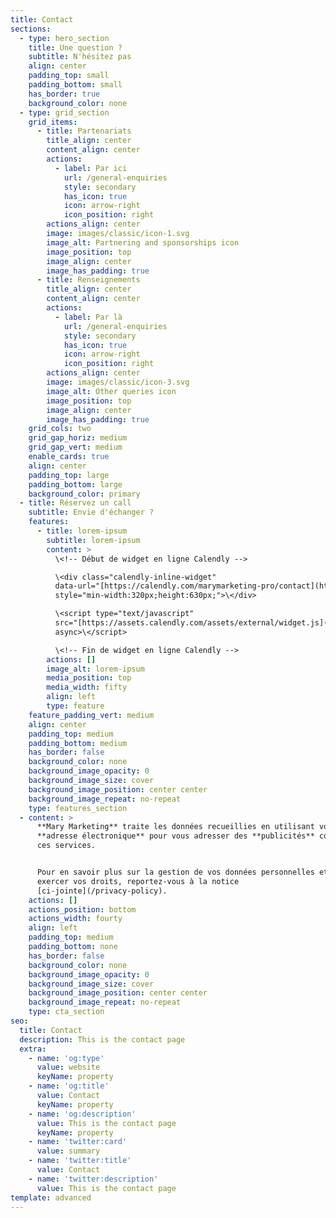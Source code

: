```yaml
---
title: Contact
sections:
  - type: hero_section
    title: Une question ?
    subtitle: N'hésitez pas
    align: center
    padding_top: small
    padding_bottom: small
    has_border: true
    background_color: none
  - type: grid_section
    grid_items:
      - title: Partenariats
        title_align: center
        content_align: center
        actions:
          - label: Par ici
            url: /general-enquiries
            style: secondary
            has_icon: true
            icon: arrow-right
            icon_position: right
        actions_align: center
        image: images/classic/icon-1.svg
        image_alt: Partnering and sponsorships icon
        image_position: top
        image_align: center
        image_has_padding: true
      - title: Renseignements
        title_align: center
        content_align: center
        actions:
          - label: Par là
            url: /general-enquiries
            style: secondary
            has_icon: true
            icon: arrow-right
            icon_position: right
        actions_align: center
        image: images/classic/icon-3.svg
        image_alt: Other queries icon
        image_position: top
        image_align: center
        image_has_padding: true
    grid_cols: two
    grid_gap_horiz: medium
    grid_gap_vert: medium
    enable_cards: true
    align: center
    padding_top: large
    padding_bottom: large
    background_color: primary
  - title: Réservez un call
    subtitle: Envie d'échanger ?
    features:
      - title: lorem-ipsum
        subtitle: lorem-ipsum
        content: >
          \<!-- Début de widget en ligne Calendly -->

          \<div class="calendly-inline-widget"
          data-url="[https://calendly.com/marymarketing-pro/contact](https://calendly.com/marymarketing-pro/contact?fbclid=IwAR2kca5AoIaQv50ae8BJ4U7UxDB5JyK_Kgn1vX1lofTGzgJN2Y40Yew1\_N8)"
          style="min-width:320px;height:630px;">\</div>

          \<script type="text/javascript"
          src="[https://assets.calendly.com/assets/external/widget.js](https://l.facebook.com/l.php?u=https%3A%2F%2Fassets.calendly.com%2Fassets%2Fexternal%2Fwidget.js%3Ffbclid%3DIwAR0TcO3DoCTcQNhziCbS3s8x-fLyG6W69kQlkWNEeqHc4mj0S3W4vD94amk\&h=AT3YQB4JFSJQ8jURlkdpoRU_MRS8G8sbzvMscA9gvLDMM5d-UEvajYcJFTc1Tv7jQkK8ycglb0xGDziPv24tQYwK0jbpp0UYo-rgB52j0QcM5qR12GyRF12PqHuZUt0rVyU)"
          async>\</script>

          \<!-- Fin de widget en ligne Calendly -->
        actions: []
        image_alt: lorem-ipsum
        media_position: top
        media_width: fifty
        align: left
        type: feature
    feature_padding_vert: medium
    align: center
    padding_top: medium
    padding_bottom: medium
    has_border: false
    background_color: none
    background_image_opacity: 0
    background_image_size: cover
    background_image_position: center center
    background_image_repeat: no-repeat
    type: features_section
  - content: >
      **Mary Marketing** traite les données recueillies en utilisant votre
      **adresse électronique** pour vous adresser des **publicités** concernant
      ces services.


      Pour en savoir plus sur la gestion de vos données personnelles et pour
      exercer vos droits, reportez-vous à la notice
      [ci-jointe](/privacy-policy).
    actions: []
    actions_position: bottom
    actions_width: fourty
    align: left
    padding_top: medium
    padding_bottom: none
    has_border: false
    background_color: none
    background_image_opacity: 0
    background_image_size: cover
    background_image_position: center center
    background_image_repeat: no-repeat
    type: cta_section
seo:
  title: Contact
  description: This is the contact page
  extra:
    - name: 'og:type'
      value: website
      keyName: property
    - name: 'og:title'
      value: Contact
      keyName: property
    - name: 'og:description'
      value: This is the contact page
      keyName: property
    - name: 'twitter:card'
      value: summary
    - name: 'twitter:title'
      value: Contact
    - name: 'twitter:description'
      value: This is the contact page
template: advanced
---
```

